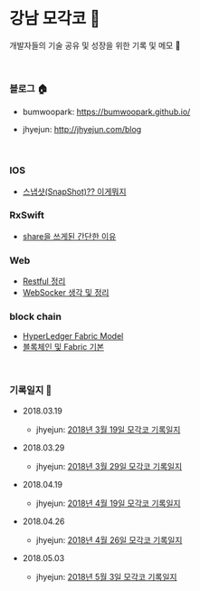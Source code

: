 # 강남 모각코 :city_sunset:
개발자들의 기술 공유 및 성장을 위한 기록 및 메모 :book:

<br>

### 블로그 :house:

- bumwoopark: 
https://bumwoopark.github.io/

- jhyejun:
<http://jhyejun.com/blog>

<br>


### IOS 

- [스냅샷(SnapShot)?? 이게뭐지](https://bumwoopark.github.io/blog/2017/06/01/SnapshotView/)


### RxSwift

- [share을 쓰게된 간단한 이유](https://bumwoopark.github.io/blog/2018/03/08/share/)


### Web

- [Restful 정리](https://bumwoopark.github.io/blog/2018/03/13/restful/)
- [WebSocker 생각 및 정리](https://bumwoopark.github.io/blog/2018/03/19/websocket/)


### block chain

- [HyperLedger Fabric Model](https://bumwoopark.github.io/blog/2018/04/02/fabricmodel/)
- [블록체인 및 Fabric 기본](https://bumwoopark.github.io/blog/2018/04/10/FabricBasic/)


<br>


### 기록일지 :memo:
- 2018.03.19
    - jhyejun:
    [2018년 3월 19일 모각코 기록일지](http://jhyejun.com/blog/mogakko-record-journal-1)

- 2018.03.29
    - jhyejun:
    [2018년 3월 29일 모각코 기록일지](http://jhyejun.com/blog/mogakko-record-journal-2)

- 2018.04.19
    - jhyejun:
    [2018년 4월 19일 모각코 기록일지](http://jhyejun.com/blog/mogakko-record-journal-3)

- 2018.04.26
    - jhyejun:
    [2018년 4월 26일 모각코 기록일지](http://jhyejun.com/blog/mogakko-record-journal-4)

- 2018.05.03
    - jhyejun:
    [2018년 5월 3일 모각코 기록일지](http://jhyejun.com/blog/mogakko-record-journal-5)
